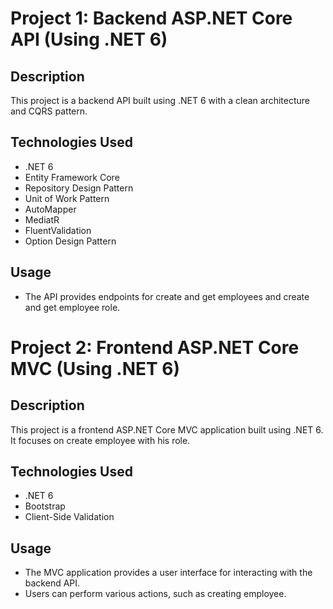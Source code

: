 # Project 1: Backend ASP.NET Core API (Using .NET 6)

## Description
This project is a backend API built using .NET 6 with a clean architecture and CQRS pattern.

## Technologies Used
- .NET 6
- Entity Framework Core
- Repository Design Pattern
- Unit of Work Pattern
- AutoMapper
- MediatR
- FluentValidation
- Option Design Pattern

## Usage
- The API provides endpoints for create and get employees and create and get employee role.

# Project 2: Frontend ASP.NET Core MVC (Using .NET 6)

## Description
This project is a frontend ASP.NET Core MVC application built using .NET 6. It focuses on create employee with his role.

## Technologies Used
- .NET 6
- Bootstrap
- Client-Side Validation

## Usage
- The MVC application provides a user interface for interacting with the backend API.
- Users can perform various actions, such as creating employee.

